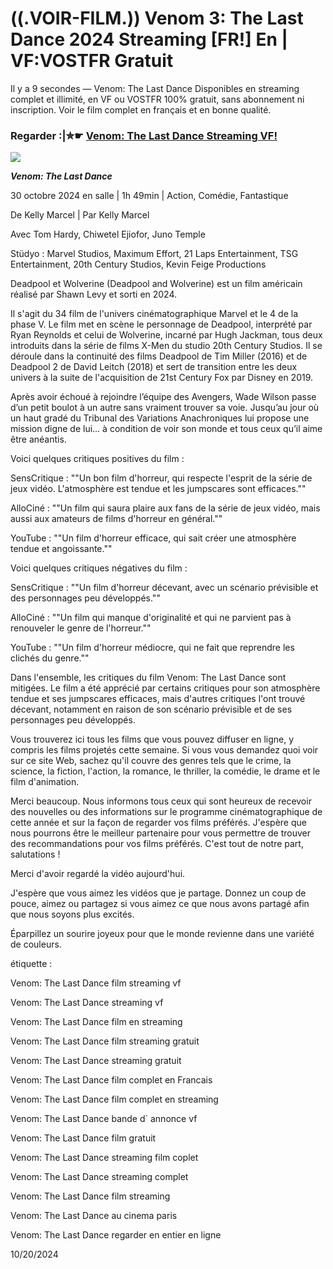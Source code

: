 # ((.VOIR-FILM.)) Venom 3: The Last Dance 2024 Streaming [FR!] En | VF:VOSTFR Gratuit

Il y a 9 secondes — Venom: The Last Dance Disponibles en streaming complet et illimité, en VF ou VOSTFR 100% gratuit, sans abonnement ni inscription. Voir le film complet en français et en bonne qualité.

### Regarder :|✮☛ [Venom: The Last Dance Streaming VF!](https://dmovie.fun/fr/movie/912649/venom-the-last-danceend.GITHUB)

<a href='https://dmovie.fun/fr/movie/912649/venom-the-last-danceend.GITHUB' title='PLAY NOW'><img src='https://i.imgur.com/jhNGoEt.gif' /></a>

***Venom: The Last Dance***

30 octobre 2024 en salle | 1h 49min | Action, Comédie, Fantastique

De Kelly Marcel | Par Kelly Marcel

Avec Tom Hardy, Chiwetel Ejiofor, Juno Temple

Stüdyo : Marvel Studios, Maximum Effort, 21 Laps Entertainment, TSG Entertainment, 20th Century Studios, Kevin Feige Productions

Deadpool et Wolverine (Deadpool and Wolverine) est un film américain réalisé par Shawn Levy et sorti en 2024.

Il s'agit du 34 film de l'univers cinématographique Marvel et le 4 de la phase V. Le film met en scène le personnage de Deadpool, interprété par Ryan Reynolds et celui de Wolverine, incarné par Hugh Jackman, tous deux introduits dans la série de films X-Men du studio 20th Century Studios. Il se déroule dans la continuité des films Deadpool de Tim Miller (2016) et de Deadpool 2 de David Leitch (2018) et sert de transition entre les deux univers à la suite de l'acquisition de 21st Century Fox par Disney en 2019.

Après avoir échoué à rejoindre l’équipe des Avengers, Wade Wilson passe d’un petit boulot à un autre sans vraiment trouver sa voie. Jusqu’au jour où un haut gradé du Tribunal des Variations Anachroniques lui propose une mission digne de lui… à condition de voir son monde et tous ceux qu’il aime être anéantis.

Voici quelques critiques positives du film :

SensCritique : ""Un bon film d'horreur, qui respecte l'esprit de la série de jeux vidéo. L'atmosphère est tendue et les jumpscares sont efficaces.""

AlloCiné : ""Un film qui saura plaire aux fans de la série de jeux vidéo, mais aussi aux amateurs de films d'horreur en général.""

YouTube : ""Un film d'horreur efficace, qui sait créer une atmosphère tendue et angoissante.""

Voici quelques critiques négatives du film :

SensCritique : ""Un film d'horreur décevant, avec un scénario prévisible et des personnages peu développés.""

AlloCiné : ""Un film qui manque d'originalité et qui ne parvient pas à renouveler le genre de l'horreur.""

YouTube : ""Un film d'horreur médiocre, qui ne fait que reprendre les clichés du genre.""

Dans l'ensemble, les critiques du film Venom: The Last Dance sont mitigées. Le film a été apprécié par certains critiques pour son atmosphère tendue et ses jumpscares efficaces, mais d'autres critiques l'ont trouvé décevant, notamment en raison de son scénario prévisible et de ses personnages peu développés.

Vous trouverez ici tous les films que vous pouvez diffuser en ligne, y compris les films projetés cette semaine. Si vous vous demandez quoi voir sur ce site Web, sachez qu'il couvre des genres tels que le crime, la science, la fiction, l'action, la romance, le thriller, la comédie, le drame et le film d'animation.

Merci beaucoup. Nous informons tous ceux qui sont heureux de recevoir des nouvelles ou des informations sur le programme cinématographique de cette année et sur la façon de regarder vos films préférés. J'espère que nous pourrons être le meilleur partenaire pour vous permettre de trouver des recommandations pour vos films préférés. C'est tout de notre part, salutations !

Merci d'avoir regardé la vidéo aujourd'hui.

J'espère que vous aimez les vidéos que je partage. Donnez un coup de pouce, aimez ou partagez si vous aimez ce que nous avons partagé afin que nous soyons plus excités.

Éparpillez un sourire joyeux pour que le monde revienne dans une variété de couleurs.

étiquette :

Venom: The Last Dance film streaming vf

Venom: The Last Dance streaming vf

Venom: The Last Dance film en streaming

Venom: The Last Dance film streaming gratuit

Venom: The Last Dance streaming gratuit

Venom: The Last Dance film complet en Francais

Venom: The Last Dance film complet en streaming

Venom: The Last Dance bande d` annonce vf

Venom: The Last Dance film gratuit

Venom: The Last Dance streaming film coplet

Venom: The Last Dance streaming complet

Venom: The Last Dance film streaming

Venom: The Last Dance au cinema paris

Venom: The Last Dance regarder en entier en ligne

10/20/2024
